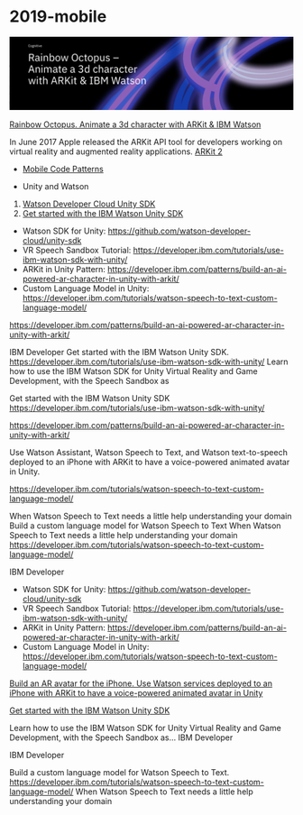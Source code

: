 # 2019-mobile

<img src="ARKit.png">


[Rainbow Octopus. Animate a 3d character with ARKit & IBM Watson](https://www.ibm.com/blogs/emerging-technology/rainbow-octopus/) 

In June 2017 Apple released the ARKit API tool for developers working on virtual reality and augmented reality applications.
[ARKit 2](https://developer.apple.com/arkit/)

* [Mobile Code Patterns](https://developer.ibm.com/patterns/category/mobile/)

* Unity and Watson

1. [Watson Developer Cloud Unity SDK](https://github.com/watson-developer-cloud/unity-sdk)
2. [Get started with the IBM Watson Unity SDK](https://developer.ibm.com/tutorials/use-ibm-watson-sdk-with-unity/)

* Watson SDK for Unity: https://github.com/watson-developer-cloud/unity-sdk
* VR Speech Sandbox Tutorial: https://developer.ibm.com/tutorials/use-ibm-watson-sdk-with-unity/
* ARKit in Unity Pattern: https://developer.ibm.com/patterns/build-an-ai-powered-ar-character-in-unity-with-arkit/
* Custom Language Model in Unity: https://developer.ibm.com/tutorials/watson-speech-to-text-custom-language-model/

https://developer.ibm.com/patterns/build-an-ai-powered-ar-character-in-unity-with-arkit/

IBM Developer
Get started with the IBM Watson Unity SDK. https://developer.ibm.com/tutorials/use-ibm-watson-sdk-with-unity/
Learn how to use the IBM Watson SDK for Unity Virtual Reality and Game Development, with the Speech Sandbox as

Get started with the IBM Watson Unity SDK https://developer.ibm.com/tutorials/use-ibm-watson-sdk-with-unity/

https://developer.ibm.com/patterns/build-an-ai-powered-ar-character-in-unity-with-arkit/

Use Watson Assistant, Watson Speech to Text, and Watson text-to-speech deployed to an iPhone with ARKit to have a voice-powered animated avatar in Unity.

https://developer.ibm.com/tutorials/watson-speech-to-text-custom-language-model/


When Watson Speech to Text needs a little help understanding your domain
Build a custom language model for Watson Speech to Text
When Watson Speech to Text needs a little help understanding your domain
https://developer.ibm.com/tutorials/watson-speech-to-text-custom-language-model/

IBM Developer

* Watson SDK for Unity: https://github.com/watson-developer-cloud/unity-sdk
* VR Speech Sandbox Tutorial: https://developer.ibm.com/tutorials/use-ibm-watson-sdk-with-unity/
* ARKit in Unity Pattern: https://developer.ibm.com/patterns/build-an-ai-powered-ar-character-in-unity-with-arkit/
* Custom Language Model in Unity: https://developer.ibm.com/tutorials/watson-speech-to-text-custom-language-model/





[Build an AR avatar for the iPhone. Use Watson services deployed to an iPhone with ARKit to have a voice-powered animated avatar in Unity](https://developer.ibm.com/patterns/build-an-ai-powered-ar-character-in-unity-with-arkit/)

[Get started with the IBM Watson Unity SDK](https://developer.ibm.com/tutorials/use-ibm-watson-sdk-with-unity)

Learn how to use the IBM Watson SDK for Unity Virtual Reality and Game Development, with the Speech Sandbox as…
IBM Developer


IBM Developer

Build a custom language model for Watson Speech to Text. https://developer.ibm.com/tutorials/watson-speech-to-text-custom-language-model/  When Watson Speech to Text needs a little help understanding your domain


